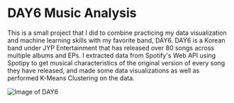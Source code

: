 # DAY6 Music Analysis
This is a small project that I did to combine practicing my data visualization and machine learning skills with my favorite band, DAY6. DAY6 is a Korean band under JYP Entertainment that has released over 80 songs across multiple albums and EPs. I extracted data from Spotify's Web API using Spotipy to get musical characteristics of the original version of every song they have released, and made some data visualizations as well as performed K-Means Clustering on the data.

![Image of DAY6](https://offcultured.com/wp-content/uploads/2020/05/DAY6-The-Book-of-Us-The-Demon.jpg)


